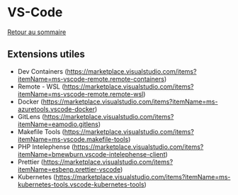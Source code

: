 # VS-Code

[Retour au sommaire](docs/index)

## Extensions utiles

- Dev Containers (https://marketplace.visualstudio.com/items?itemName=ms-vscode-remote.remote-containers)
- Remote - WSL (https://marketplace.visualstudio.com/items?itemName=ms-vscode-remote.remote-wsl)
- Docker (https://marketplace.visualstudio.com/items?itemName=ms-azuretools.vscode-docker)
- GitLens (https://marketplace.visualstudio.com/items?itemName=eamodio.gitlens)
- Makefile Tools (https://marketplace.visualstudio.com/items?itemName=ms-vscode.makefile-tools)
- PHP Intelephense (https://marketplace.visualstudio.com/items?itemName=bmewburn.vscode-intelephense-client)
- Prettier (https://marketplace.visualstudio.com/items?itemName=esbenp.prettier-vscode)
- Kubernetes (https://marketplace.visualstudio.com/items?itemName=ms-kubernetes-tools.vscode-kubernetes-tools)
